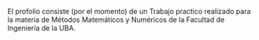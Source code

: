 El profolio consiste (por el momento) de un Trabajo practico realizado para la materia de Métodos Matemáticos y Numéricos de la Facultad de Ingeniería de la UBA.
